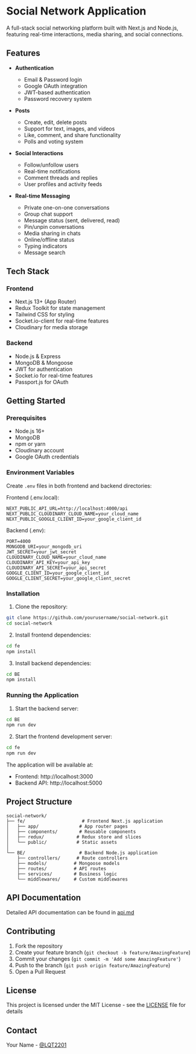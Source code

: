 # Social Network Application

A full-stack social networking platform built with Next.js and Node.js, featuring real-time interactions, media sharing, and social connections.

## Features

- **Authentication**

  - Email & Password login
  - Google OAuth integration
  - JWT-based authentication
  - Password recovery system

- **Posts**

  - Create, edit, delete posts
  - Support for text, images, and videos
  - Like, comment, and share functionality
  - Polls and voting system

- **Social Interactions**

  - Follow/unfollow users
  - Real-time notifications
  - Comment threads and replies
  - User profiles and activity feeds

- **Real-time Messaging**
  - Private one-on-one conversations
  - Group chat support
  - Message status (sent, delivered, read)
  - Pin/unpin conversations
  - Media sharing in chats
  - Online/offline status
  - Typing indicators
  - Message search

## Tech Stack

### Frontend

- Next.js 13+ (App Router)
- Redux Toolkit for state management
- Tailwind CSS for styling
- Socket.io-client for real-time features
- Cloudinary for media storage

### Backend

- Node.js & Express
- MongoDB & Mongoose
- JWT for authentication
- Socket.io for real-time features
- Passport.js for OAuth

## Getting Started

### Prerequisites

- Node.js 16+
- MongoDB
- npm or yarn
- Cloudinary account
- Google OAuth credentials

### Environment Variables

Create `.env` files in both frontend and backend directories:

Frontend (.env.local):

```env
NEXT_PUBLIC_API_URL=http://localhost:4000/api
NEXT_PUBLIC_CLOUDINARY_CLOUD_NAME=your_cloud_name
NEXT_PUBLIC_GOOGLE_CLIENT_ID=your_google_client_id
```

Backend (.env):

```env
PORT=4000
MONGODB_URI=your_mongodb_uri
JWT_SECRET=your_jwt_secret
CLOUDINARY_CLOUD_NAME=your_cloud_name
CLOUDINARY_API_KEY=your_api_key
CLOUDINARY_API_SECRET=your_api_secret
GOOGLE_CLIENT_ID=your_google_client_id
GOOGLE_CLIENT_SECRET=your_google_client_secret
```

### Installation

1. Clone the repository:

```bash
git clone https://github.com/yourusername/social-network.git
cd social-network
```

2. Install frontend dependencies:

```bash
cd fe
npm install
```

3. Install backend dependencies:

```bash
cd BE
npm install
```

### Running the Application

1. Start the backend server:

```bash
cd BE
npm run dev
```

2. Start the frontend development server:

```bash
cd fe
npm run dev
```

The application will be available at:

- Frontend: http://localhost:3000
- Backend API: http://localhost:5000

## Project Structure

```
social-network/
├── fe/                     # Frontend Next.js application
│   ├── app/               # App router pages
│   ├── components/        # Reusable components
│   ├── redux/            # Redux store and slices
│   └── public/           # Static assets
│
└── BE/                    # Backend Node.js application
    ├── controllers/      # Route controllers
    ├── models/          # Mongoose models
    ├── routes/          # API routes
    ├── services/        # Business logic
    └── middlewares/     # Custom middlewares
```

## API Documentation

Detailed API documentation can be found in [api.md](BE/docs/api.md)

## Contributing

1. Fork the repository
2. Create your feature branch (`git checkout -b feature/AmazingFeature`)
3. Commit your changes (`git commit -m 'Add some AmazingFeature'`)
4. Push to the branch (`git push origin feature/AmazingFeature`)
5. Open a Pull Request

## License

This project is licensed under the MIT License - see the [LICENSE](LICENSE) file for details

## Contact

Your Name - [@LQT2201](https://github.com/LQT2201)


